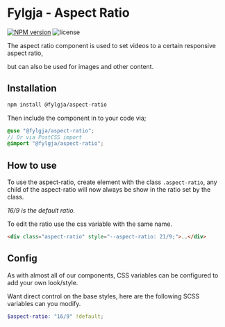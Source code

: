 # Fylgja - Aspect Ratio

[![NPM version](https://img.shields.io/npm/v/@fylgja/aspect-ratio)](https://www.npmjs.org/package/@fylgja/aspect-ratio)
![license](https://img.shields.io/github/license/fylgja/fylgja)

The aspect ratio component is used to set videos to a certain responsive aspect ratio, 

but can also be used for images and other content.

## Installation

```bash
npm install @fylgja/aspect-ratio
```

Then include the component in to your code via;

```scss
@use "@fylgja/aspect-ratio";
// Or via PostCSS import
@import "@fylgja/aspect-ratio";
```

## How to use

To use the aspect-ratio, create element with the class `.aspect-ratio`,
any child of the aspect-ratio will now always be show in the ratio set by the class.

_16/9 is the default ratio._

To edit the ratio use the css variable with the same name.

```html
<div class="aspect-ratio" style="--aspect-ratio: 21/9;">..</div>
```

## Config

As with almost all of our components, CSS variables can be configured to add your own look/style.

Want direct control on the base styles, here are the following SCSS variables can you modify.

```scss
$aspect-ratio: "16/9" !default;


```
